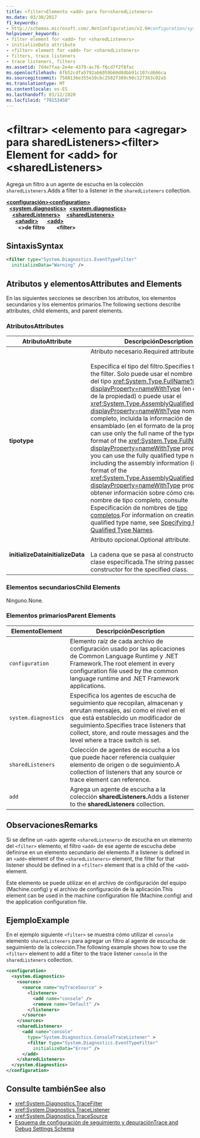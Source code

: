 ```yaml
---
title: <filter>Elemento <add> para for<sharedListeners>
ms.date: 03/30/2017
f1_keywords:
- http://schemas.microsoft.com/.NetConfiguration/v2.0#configuration/system.diagnostics/sharedListeners/add/filter
helpviewer_keywords:
- filter element for <add> for <sharedListeners>
- initializeData attribute
- <filter> element for <add> for <sharedListeners>
- filters, trace listeners
- trace listeners, filters
ms.assetid: 7d4e7faa-2e4e-4379-ac76-f6cd7f2f8fac
ms.openlocfilehash: 6fb52cdfa5792ab6059b60d8dbb91c107cd666ca
ms.sourcegitcommit: 7588136e355e10cbc2582f389c90c127363c02a5
ms.translationtype: MT
ms.contentlocale: es-ES
ms.lasthandoff: 03/12/2020
ms.locfileid: "79153458"
---
```

# <a name="filter-element-for-add-for-sharedlisteners"></a><span data-ttu-id="09684-102">\<filtrar> \<elemento para \<agregar> para sharedListeners></span><span class="sxs-lookup"><span data-stu-id="09684-102">\<filter> Element for \<add> for \<sharedListeners></span></span>
<span data-ttu-id="09684-103">Agrega un filtro a un agente de escucha en la colección `sharedListeners`.</span><span class="sxs-lookup"><span data-stu-id="09684-103">Adds a filter to a listener in the `sharedListeners` collection.</span></span>  

<span data-ttu-id="09684-104">[**\<configuración>**](../configuration-element.md)</span><span class="sxs-lookup"><span data-stu-id="09684-104">[**\<configuration>**](../configuration-element.md)</span></span>\
<span data-ttu-id="09684-105">&nbsp;&nbsp;[**\<system.diagnostics>**](system-diagnostics-element.md)</span><span class="sxs-lookup"><span data-stu-id="09684-105">&nbsp;&nbsp;[**\<system.diagnostics>**](system-diagnostics-element.md)</span></span>\
<span data-ttu-id="09684-106">&nbsp;&nbsp;&nbsp;&nbsp;[**\<sharedListeners>**](sharedlisteners-element.md)</span><span class="sxs-lookup"><span data-stu-id="09684-106">&nbsp;&nbsp;&nbsp;&nbsp;[**\<sharedListeners>**](sharedlisteners-element.md)</span></span>\
<span data-ttu-id="09684-107">&nbsp;&nbsp;&nbsp;&nbsp;&nbsp;&nbsp;[**\<añadir>**](add-element-for-sharedlisteners.md)</span><span class="sxs-lookup"><span data-stu-id="09684-107">&nbsp;&nbsp;&nbsp;&nbsp;&nbsp;&nbsp;[**\<add>**](add-element-for-sharedlisteners.md)</span></span>\
<span data-ttu-id="09684-108">&nbsp;&nbsp;&nbsp;&nbsp;&nbsp;&nbsp;&nbsp;&nbsp;**\<>de filtro**</span><span class="sxs-lookup"><span data-stu-id="09684-108">&nbsp;&nbsp;&nbsp;&nbsp;&nbsp;&nbsp;&nbsp;&nbsp;**\<filter>**</span></span>

## <a name="syntax"></a><span data-ttu-id="09684-109">Sintaxis</span><span class="sxs-lookup"><span data-stu-id="09684-109">Syntax</span></span>  
  
```xml  
<filter type="System.Diagnostics.EventTypeFilter"
  initializeData="Warning" />  
```  
  
## <a name="attributes-and-elements"></a><span data-ttu-id="09684-110">Atributos y elementos</span><span class="sxs-lookup"><span data-stu-id="09684-110">Attributes and Elements</span></span>  
 <span data-ttu-id="09684-111">En las siguientes secciones se describen los atributos, los elementos secundarios y los elementos primarios.</span><span class="sxs-lookup"><span data-stu-id="09684-111">The following sections describe attributes, child elements, and parent elements.</span></span>  
  
### <a name="attributes"></a><span data-ttu-id="09684-112">Atributos</span><span class="sxs-lookup"><span data-stu-id="09684-112">Attributes</span></span>  
  
|<span data-ttu-id="09684-113">Atributo</span><span class="sxs-lookup"><span data-stu-id="09684-113">Attribute</span></span>|<span data-ttu-id="09684-114">Descripción</span><span class="sxs-lookup"><span data-stu-id="09684-114">Description</span></span>|  
|---------------|-----------------|  
|<span data-ttu-id="09684-115">**tipo**</span><span class="sxs-lookup"><span data-stu-id="09684-115">**type**</span></span>|<span data-ttu-id="09684-116">Atributo necesario.</span><span class="sxs-lookup"><span data-stu-id="09684-116">Required attribute.</span></span><br /><br /> <span data-ttu-id="09684-117">Especifica el tipo del filtro.</span><span class="sxs-lookup"><span data-stu-id="09684-117">Specifies the type of the filter.</span></span> <span data-ttu-id="09684-118">Solo puede usar el nombre completo del tipo <xref:System.Type.FullName%2A?displayProperty=nameWithType> (en el formato de la propiedad) o puede usar el <xref:System.Type.AssemblyQualifiedName%2A?displayProperty=nameWithType> nombre de tipo completo, incluida la información de ensamblado (en el formato de la propiedad).</span><span class="sxs-lookup"><span data-stu-id="09684-118">You can use only the full name of the type (in the format of the <xref:System.Type.FullName%2A?displayProperty=nameWithType> property), or you can use the fully qualified type name including the assembly information (in the format of the <xref:System.Type.AssemblyQualifiedName%2A?displayProperty=nameWithType> property).</span></span> <span data-ttu-id="09684-119">Para obtener información sobre cómo crear un nombre de tipo completo, consulte Especificación de nombres de [tipo completos](../../../reflection-and-codedom/specifying-fully-qualified-type-names.md).</span><span class="sxs-lookup"><span data-stu-id="09684-119">For information on creating a fully qualified type name, see [Specifying Fully Qualified Type Names](../../../reflection-and-codedom/specifying-fully-qualified-type-names.md).</span></span>|  
|<span data-ttu-id="09684-120">**initializeData**</span><span class="sxs-lookup"><span data-stu-id="09684-120">**initializeData**</span></span>|<span data-ttu-id="09684-121">Atributo opcional.</span><span class="sxs-lookup"><span data-stu-id="09684-121">Optional attribute.</span></span><br /><br /> <span data-ttu-id="09684-122">La cadena que se pasa al constructor de la clase especificada.</span><span class="sxs-lookup"><span data-stu-id="09684-122">The string passed to the constructor for the specified class.</span></span>|  
  
### <a name="child-elements"></a><span data-ttu-id="09684-123">Elementos secundarios</span><span class="sxs-lookup"><span data-stu-id="09684-123">Child Elements</span></span>  
 <span data-ttu-id="09684-124">Ninguno.</span><span class="sxs-lookup"><span data-stu-id="09684-124">None.</span></span>  
  
### <a name="parent-elements"></a><span data-ttu-id="09684-125">Elementos primarios</span><span class="sxs-lookup"><span data-stu-id="09684-125">Parent Elements</span></span>  
  
|<span data-ttu-id="09684-126">Elemento</span><span class="sxs-lookup"><span data-stu-id="09684-126">Element</span></span>|<span data-ttu-id="09684-127">Descripción</span><span class="sxs-lookup"><span data-stu-id="09684-127">Description</span></span>|  
|-------------|-----------------|  
|`configuration`|<span data-ttu-id="09684-128">Elemento raíz de cada archivo de configuración usado por las aplicaciones de Common Language Runtime y .NET Framework.</span><span class="sxs-lookup"><span data-stu-id="09684-128">The root element in every configuration file used by the common language runtime and .NET Framework applications.</span></span>|  
|`system.diagnostics`|<span data-ttu-id="09684-129">Especifica los agentes de escucha de seguimiento que recopilan, almacenan y enrutan mensajes, así como el nivel en el que está establecido un modificador de seguimiento.</span><span class="sxs-lookup"><span data-stu-id="09684-129">Specifies trace listeners that collect, store, and route messages and the level where a trace switch is set.</span></span>|  
|`sharedListeners`|<span data-ttu-id="09684-130">Colección de agentes de escucha a los que puede hacer referencia cualquier elemento de origen o de seguimiento.</span><span class="sxs-lookup"><span data-stu-id="09684-130">A collection of listeners that any source or trace element can reference.</span></span>|  
|`add`|<span data-ttu-id="09684-131">Agrega un agente de escucha a la colección **sharedListeners.**</span><span class="sxs-lookup"><span data-stu-id="09684-131">Adds a listener to the **sharedListeners** collection.</span></span>|  
  
## <a name="remarks"></a><span data-ttu-id="09684-132">Observaciones</span><span class="sxs-lookup"><span data-stu-id="09684-132">Remarks</span></span>  
 <span data-ttu-id="09684-133">Si se define un `<add>` agente `<sharedListeners>` de escucha en un elemento del `<filter>` elemento, el filtro `<add>` de ese agente de escucha debe definirse en un elemento secundario del elemento.</span><span class="sxs-lookup"><span data-stu-id="09684-133">If a listener is defined in an `<add>` element of the `<sharedListeners>` element, the filter for that listener should be defined in a `<filter>` element that is a child of the `<add>` element.</span></span>  
  
 <span data-ttu-id="09684-134">Este elemento se puede utilizar en el archivo de configuración del equipo (Machine.config) y el archivo de configuración de la aplicación.</span><span class="sxs-lookup"><span data-stu-id="09684-134">This element can be used in the machine configuration file (Machine.config) and the application configuration file.</span></span>  
  
## <a name="example"></a><span data-ttu-id="09684-135">Ejemplo</span><span class="sxs-lookup"><span data-stu-id="09684-135">Example</span></span>  
 <span data-ttu-id="09684-136">En el ejemplo siguiente `<filter>` se muestra cómo utilizar el `console` elemento `sharedListeners` para agregar un filtro al agente de escucha de seguimiento de la colección.</span><span class="sxs-lookup"><span data-stu-id="09684-136">The following example shows how to use the `<filter>` element to add a filter to the trace listener `console` in the `sharedListeners` collection.</span></span>  
  
```xml  
<configuration>  
  <system.diagnostics>  
    <sources>  
      <source name="myTraceSource" >  
        <listeners>  
          <add name="console" />  
          <remove name="Default" />  
        </listeners>  
      </source>  
    </sources>  
    <sharedListeners>  
      <add name="console"
        type="System.Diagnostics.ConsoleTraceListener" >  
        <filter type="System.Diagnostics.EventTypeFilter"
          initializeData="Error" />  
      </add>  
    </sharedListeners>  
  </system.diagnostics>  
</configuration>  
```  
  
## <a name="see-also"></a><span data-ttu-id="09684-137">Consulte también</span><span class="sxs-lookup"><span data-stu-id="09684-137">See also</span></span>

- <xref:System.Diagnostics.TraceFilter>
- <xref:System.Diagnostics.TraceListener>
- <xref:System.Diagnostics.TraceSource>
- [<span data-ttu-id="09684-138">Esquema de configuración de seguimiento y depuración</span><span class="sxs-lookup"><span data-stu-id="09684-138">Trace and Debug Settings Schema</span></span>](index.md)

